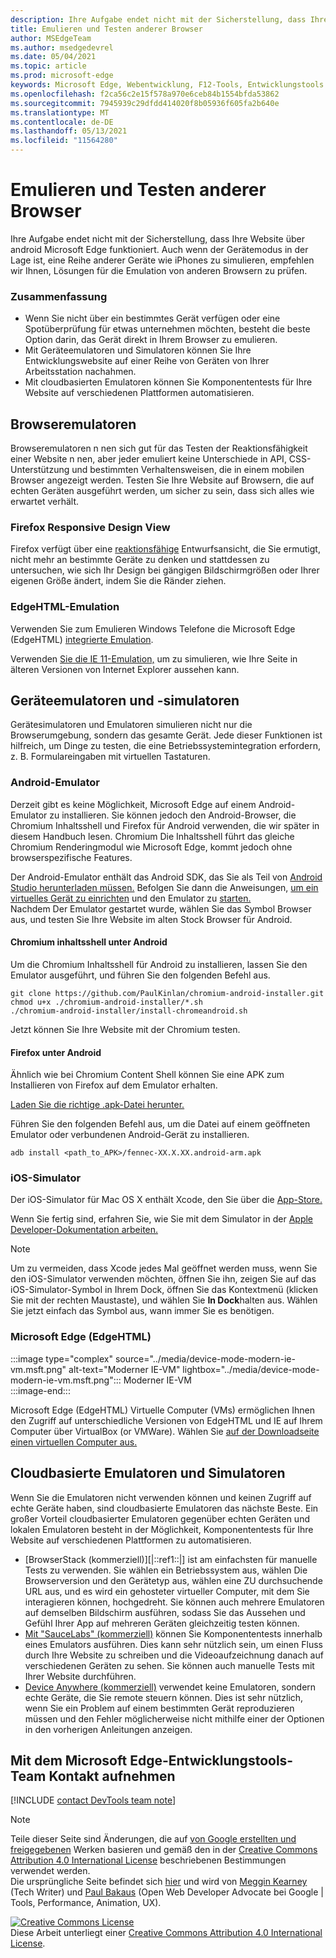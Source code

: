 ```yaml
---
description: Ihre Aufgabe endet nicht mit der Sicherstellung, dass Ihre Website über android Microsoft Edge funktioniert.  Auch wenn der Gerätemodus in der Lage ist, eine Reihe anderer Geräte wie iPhones zu simulieren, empfehlen wir Ihnen, Lösungen für die Emulation von anderen Browsern zu prüfen.
title: Emulieren und Testen anderer Browser
author: MSEdgeTeam
ms.author: msedgedevrel
ms.date: 05/04/2021
ms.topic: article
ms.prod: microsoft-edge
keywords: Microsoft Edge, Webentwicklung, F12-Tools, Entwicklungstools
ms.openlocfilehash: f2ca56c2e15f578a970e6ceb84b1554bfda53862
ms.sourcegitcommit: 7945939c29dfdd414020f8b05936f605fa2b640e
ms.translationtype: MT
ms.contentlocale: de-DE
ms.lasthandoff: 05/13/2021
ms.locfileid: "11564280"
---
```

<!-- Copyright Meggin Kearney and Paul Bakaus

   Licensed under the Apache License, Version 2.0 (the "License");
   you may not use this file except in compliance with the License.
   You may obtain a copy of the License at

       https://www.apache.org/licenses/LICENSE-2.0

   Unless required by applicable law or agreed to in writing, software
   distributed under the License is distributed on an "AS IS" BASIS,
   WITHOUT WARRANTIES OR CONDITIONS OF ANY KIND, either express or implied.
   See the License for the specific language governing permissions and
   limitations under the License.  -->
# <a name="emulate-and-test-other-browsers"></a>Emulieren und Testen anderer Browser  

Ihre Aufgabe endet nicht mit der Sicherstellung, dass Ihre Website über android Microsoft Edge funktioniert.  Auch wenn der Gerätemodus in der Lage ist, eine Reihe anderer Geräte wie iPhones zu simulieren, empfehlen wir Ihnen, Lösungen für die Emulation von anderen Browsern zu prüfen.  

### <a name="summary"></a>Zusammenfassung  

*   Wenn Sie nicht über ein bestimmtes Gerät verfügen oder eine Spotüberprüfung für etwas unternehmen möchten, besteht die beste Option darin, das Gerät direkt in Ihrem Browser zu emulieren.  
*   Mit Geräteemulatoren und Simulatoren können Sie Ihre Entwicklungswebsite auf einer Reihe von Geräten von Ihrer Arbeitsstation nachahmen.  
*   Mit cloudbasierten Emulatoren können Sie Komponententests für Ihre Website auf verschiedenen Plattformen automatisieren.  

## <a name="browser-emulators"></a>Browseremulatoren  

Browseremulatoren n nen sich gut für das Testen der Reaktionsfähigkeit einer Website n nen, aber jeder emuliert keine Unterschiede in API, CSS-Unterstützung und bestimmten Verhaltensweisen, die in einem mobilen Browser angezeigt werden.  Testen Sie Ihre Website auf Browsern, die auf echten Geräten ausgeführt werden, um sicher zu sein, dass sich alles wie erwartet verhält.  

### <a name="firefox-responsive-design-view"></a>Firefox Responsive Design View  

Firefox verfügt über eine [reaktionsfähige][MDNResponsiveDesignMode] Entwurfsansicht, die Sie ermutigt, nicht mehr an bestimmte Geräte zu denken und stattdessen zu untersuchen, wie sich Ihr Design bei gängigen Bildschirmgrößen oder Ihrer eigenen Größe ändert, indem Sie die Ränder ziehen.  

### <a name="edgehtml-emulation"></a>EdgeHTML-Emulation  

Verwenden Sie zum Emulieren Windows Telefone die Microsoft Edge \(EdgeHTML\) [integrierte Emulation][ArchiveMicrosoftEdgeDevtoolsEmulation].  

Verwenden [Sie die IE 11-Emulation,][Ie11DevToolsEmulation] um zu simulieren, wie Ihre Seite in älteren Versionen von Internet Explorer aussehen kann.  

## <a name="device-emulators-and-simulators"></a>Geräteemulatoren und -simulatoren  

Gerätesimulatoren und Emulatoren simulieren nicht nur die Browserumgebung, sondern das gesamte Gerät.  Jede dieser Funktionen ist hilfreich, um Dinge zu testen, die eine Betriebssystemintegration erfordern, z. B. Formulareingaben mit virtuellen Tastaturen.  

### <a name="android-emulator"></a>Android-Emulator  

<!--  
:::image type="complex" source="../media/device-mode-android-emulator-stock-browser.msft.png" alt-text="Stock Browser in Android Emulator" lightbox="../media/device-mode-android-emulator-stock-browser.msft.png":::
   Stock Browser in Android Emulator  
:::image-end:::  
-->  

Derzeit gibt es keine Möglichkeit, Microsoft Edge auf einem Android-Emulator zu installieren.  Sie können jedoch den Android-Browser, die Chromium Inhaltsshell und Firefox für Android verwenden, die wir später in diesem Handbuch lesen.  Chromium Die Inhaltsshell führt das gleiche Chromium Renderingmodul wie Microsoft Edge, kommt jedoch ohne browserspezifische Features.  

Der Android-Emulator enthält das Android SDK, das Sie als Teil von [Android Studio herunterladen müssen.][AndroidStudioDownload]  Befolgen Sie dann die Anweisungen, [um ein virtuelles Gerät zu einrichten][AndroidStudioCreateManageVirtualDevices] und den Emulator zu [starten.][AndroidStudioRunAppsAndroidEmulator]  
Nachdem Der Emulator gestartet wurde, wählen Sie das Symbol Browser aus, und testen Sie Ihre Website im alten Stock Browser für Android.  

#### <a name="chromium-content-shell-on-android"></a>Chromium inhaltsshell unter Android  

<!--  
:::image type="complex" source="../media/device-mode-android-avd-contentshell.msft.png" alt-text="Android Emulator Content Shell" lightbox="../media/device-mode-android-avd-contentshell.msft.png":::
   Android Emulator Content Shell  
:::image-end:::  
-->  

Um die Chromium Inhaltsshell für Android zu installieren, lassen Sie den Emulator ausgeführt, und führen Sie den folgenden Befehl aus.  

```shell
git clone https://github.com/PaulKinlan/chromium-android-installer.git
chmod u+x ./chromium-android-installer/*.sh
./chromium-android-installer/install-chromeandroid.sh
```  

Jetzt können Sie Ihre Website mit der Chromium testen.  

#### <a name="firefox-on-android"></a>Firefox unter Android  

<!--  
:::image type="complex" source="../media/device-mode-ff-on-android-emulator.msft.png" alt-text="Firefox Icon on Android Emulator" lightbox="../media/device-mode-ff-on-android-emulator.msft.png":::
   Firefox Icon on Android Emulator  
:::image-end:::  
-->  

Ähnlich wie bei Chromium Content Shell können Sie eine APK zum Installieren von Firefox auf dem Emulator erhalten.  

[Laden Sie die richtige .apk-Datei herunter.][MozillaFirefoxDownload]  

Führen Sie den folgenden Befehl aus, um die Datei auf einem geöffneten Emulator oder verbundenen Android-Gerät zu installieren.  

```shell
adb install <path_to_APK>/fennec-XX.X.XX.android-arm.apk
```  

### <a name="ios-simulator"></a>iOS-Simulator  

Der iOS-Simulator für Mac OS X enthält Xcode, den Sie über die [App-Store.][MacAppStoreXcode]  

Wenn Sie fertig sind, erfahren Sie, wie Sie mit dem Simulator in der [Apple Developer-Dokumentation arbeiten.][AppleSimulatorHelp]  

> [!NOTE]
> Um zu vermeiden, dass Xcode jedes Mal geöffnet werden muss, wenn Sie den iOS-Simulator verwenden möchten, öffnen Sie ihn, zeigen Sie auf das iOS-Simulator-Symbol in Ihrem Dock, öffnen Sie das Kontextmenü \(klicken Sie mit der rechten Maustaste\), und wählen Sie **In Dock**halten aus.  Wählen Sie jetzt einfach das Symbol aus, wann immer Sie es benötigen.  

###  <a name="microsoft-edge-edgehtml"></a>Microsoft Edge (EdgeHTML)  

:::image type="complex" source="../media/device-mode-modern-ie-vm.msft.png" alt-text="Moderner IE-VM" lightbox="../media/device-mode-modern-ie-vm.msft.png":::
   Moderner IE-VM  
:::image-end:::  

Microsoft Edge \(EdgeHTML\) Virtuelle Computer \(VMs\) ermöglichen Ihnen den Zugriff auf unterschiedliche Versionen von EdgeHTML und IE auf Ihrem Computer über VirtualBox \(or VMWare\).  Wählen Sie [auf der Downloadseite einen virtuellen Computer aus.][MicrosoftDeveloperEdgeVms]  

## <a name="cloud-based-emulators-and-simulators"></a>Cloudbasierte Emulatoren und Simulatoren  

Wenn Sie die Emulatoren nicht verwenden können und keinen Zugriff auf echte Geräte haben, sind cloudbasierte Emulatoren das nächste Beste.  Ein großer Vorteil cloudbasierter Emulatoren gegenüber echten Geräten und lokalen Emulatoren besteht in der Möglichkeit, Komponententests für Ihre Website auf verschiedenen Plattformen zu automatisieren.  

*   [BrowserStack (kommerziell)][|::ref1::|] ist am einfachsten für manuelle Tests zu verwenden.  Sie wählen ein Betriebssystem aus, wählen Die Browserversion und den Gerätetyp aus, wählen eine ZU durchsuchende URL aus, und es wird ein gehosteter virtueller Computer, mit dem Sie interagieren können, hochgedreht.  Sie können auch mehrere Emulatoren auf demselben Bildschirm ausführen, sodass Sie das Aussehen und Gefühl Ihrer App auf mehreren Geräten gleichzeitig testen können.  
*   [Mit "SauceLabs" (kommerziell)][SauceLabs] können Sie Komponententests innerhalb eines Emulators ausführen. Dies kann sehr nützlich sein, um einen Fluss durch Ihre Website zu schreiben und die Videoaufzeichnung danach auf verschiedenen Geräten zu sehen.  Sie können auch manuelle Tests mit Ihrer Website durchführen.  
*   [Device Anywhere (kommerziell)][AppExperience] verwendet keine Emulatoren, sondern echte Geräte, die Sie remote steuern können.  Dies ist sehr nützlich, wenn Sie ein Problem auf einem bestimmten Gerät reproduzieren müssen und den Fehler möglicherweise nicht mithilfe einer der Optionen in den vorherigen Anleitungen anzeigen.  

## <a name="getting-in-touch-with-the-microsoft-edge-devtools-team"></a>Mit dem Microsoft Edge-Entwicklungstools-Team Kontakt aufnehmen  

[!INCLUDE [contact DevTools team note](../includes/contact-devtools-team-note.md)]  

<!-- links -->  

[ArchiveMicrosoftEdgeDevtoolsEmulation]: /archive/microsoft-edge/legacy/developer/devtools-guide/emulation "Emulations-| Microsoft Docs"  

[Ie11DevToolsEmulation]: /previous-versions/windows/internet-explorer/ie-developer/samples/dn255001(v=vs.85) "Emulieren von Browsern, Bildschirmgrößen und GPS-| Microsoft Docs"  

[MicrosoftDeveloperEdgeVms]: https://developer.microsoft.com/microsoft-edge/tools/vms "Herunterladen virtueller Computer"  

[AndroidStudioCreateManageVirtualDevices]: https://developer.android.com/tools/devices/managing-avds.html "Erstellen und Verwalten von virtuellen | Android-Entwickler"  
[AndroidStudioDownload]:  https://developer.android.com/sdk/installing/studio.html "Herunterladen von Android Studio- und SDK-Tools | Android-Entwickler"  
[AndroidStudioRunAppsAndroidEmulator]: https://developer.android.com/tools/devices/emulator.html "Ausführen von Apps auf dem Android-Emulator | Android-Entwickler"  

[AppExperience]: https://www.sigos.com/app-experience/ "App-Erfahrung"  
[AppleSimulatorHelp]: https://help.apple.com/simulator/mac/current "Simulatorhilfe – aktuelle | Apple"  
[BrowserStack]: https://www.browserstack.com/automate "BrowserStack"  
[MacAppStoreXcode]: https://itunes.apple.com/app/xcode/id497799835 "Xcode auf der Mac-App-Store"  
[MDNResponsiveDesignMode]: https://developer.mozilla.org/docs/Tools/Responsive_Design_View "Responsive Design Mode | MDN"  
[MozillaFirefoxDownload]: https://www.mozilla.org/firefox/all/#product-android-beta "Herunterladen des Firefox-Browsers"  
[SauceLabs]: https://saucelabs.com "Sauce Labs"  

> [!NOTE]
> Teile dieser Seite sind Änderungen, die auf [von Google erstellten und freigegebenen][GoogleSitePolicies] Werken basieren und gemäß den in der [Creative Commons Attribution 4.0 International License][CCA4IL] beschriebenen Bestimmungen verwendet werden.  
> Die ursprüngliche Seite befindet sich [hier](https://developers.google.com/web/tools/chrome-devtools/device-mode/testing-other-browsers) und wird von [Meggin Kearney][MegginKearney] \(Tech Writer\) und [Paul Bakaus][PaulBakaus] \(Open Web Developer Advocate bei Google | Tools, Performance, Animation, UX\).  

[![Creative Commons License][CCby4Image]][CCA4IL]  
Diese Arbeit unterliegt einer [Creative Commons Attribution 4.0 International License][CCA4IL].  

[CCA4IL]: https://creativecommons.org/licenses/by/4.0  
[CCby4Image]: https://i.creativecommons.org/l/by/4.0/88x31.png  
[GoogleSitePolicies]: https://developers.google.com/terms/site-policies  
[KayceBasques]: https://developers.google.com/web/resources/contributors#kayce-basques  
[MegginKearney]: https://developers.google.com/web/resources/contributors#meggin-kearney  
[PaulBakaus]: https://developers.google.com/web/resources/contributors#paul-bakaus  
